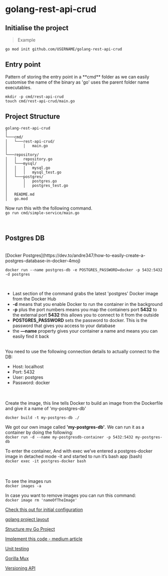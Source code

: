 # golang-rest-api-crud

<h2>Initialise the project</h2>

>Example

`go mod init github.com/USERNAME/golang-rest-api-crud`

<h2>Entry point</h2>
Pattern of storing the entry point in a **cmd** folder as we 
can easily customise the name of the binary as 'go' uses the 
parent folder name executables.

`mkdir -p cmd/rest-api-crud` <br>
`touch cmd/rest-api-crud/main.go`

<h2>Project Structure</h2>

```
golang-rest-api-crud
│
└───cmd/
│   └───rest-api-crud/
│       │   main.go
│   
└───repository/
│   │   repository.go
│   └───mysql/
│   │   │   mysql.go
│   │   │   mysql_test.go
│   └───postgres/
│       │   postgres.go
│       │   postgres_test.go
│
│   README.md
│   go.mod
```


Now run this with the following command.<br>
`go run cmd/simple-service/main.go`

<br>

<h2>Postgres DB</h2><br>
[Docker Postgres](https://dev.to/andre347/how-to-easily-create-a-postgres-database-in-docker-4moj)

<br>

`docker run --name postgres-db -e POSTGRES_PASSWORD=docker -p 5432:5432 -d postgres`

<br>

+ Last section of the command grabs the latest 'postgres' Docker image from the Docker Hub
+ **-d** means that you enable Docker to run the container in the background
+ **-p** plus the port numbers means you map the containers port **5432** to the external port **5432** this allows you to connect to it from the outside
+ **POSTGRES_PASSWORD** sets the password to docker. This is the password that gives you access to your database
+ the **—name** property gives your container a name and means you can easily find it back

<br>
You need to use the following connection details to actually connect to the DB:

+ Host: localhost
+ Port: 5432
+ User: postgres
+ Password: docker

<br>

<br>
Create the image, this line tells Docker to build an 
image from the Dockerfile and give it a name of 'my-postgres-db'

`docker build -t my-postgres-db ./`

We got our own image called **'my-postgres-db'**. We can run it as a container by doing the following:<br>
`docker run -d --name my-postgresdb-container -p 5432:5432 my-postgres-db
`

To enter the container, And with exec we’ve entered a postgres-docker image in detached mode -it and started to run it’s bash app (bash)<br>
`docker exec -it postgres-docker bash`

<br><br>
To see the images run<br>
`docker images -a`

In case you want to remove images you can run this command:<br>
`docker image rm 'nameOfTheImage'`


[Check this out for initial configuration](https://www.wolfe.id.au/2020/03/10/starting-a-go-project/)

[golang project layout](https://github.com/golang-standards/project-layout)

[Structure my Go Project](https://www.wolfe.id.au/2020/03/10/how-do-i-structure-my-go-project/)

[Implement this code - medium article](https://medium.com/easyread/unit-test-sql-in-golang-5af19075e68e)

[Unit testing](https://betterprogramming.pub/how-to-unit-test-a-gorm-application-with-sqlmock-97ee73e36526)

[Gorilla Mux](https://github.com/gorilla/mux)

[Versioning API](https://dev.to/geosoft1/versioning-your-api-in-go-1g4h)

